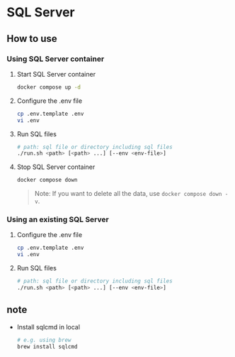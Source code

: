 # SQL Server

## How to use

### Using SQL Server container

1. Start SQL Server container

    ```sh
    docker compose up -d
    ```

1. Configure the .env file

    ```sh
    cp .env.template .env
    vi .env
    ```

1. Run SQL files

    ```sh
    # path: sql file or directory including sql files
    ./run.sh <path> [<path> ...] [--env <env-file>]
    ```

1. Stop SQL Server container

    ```sh
    docker compose down
    ```

    > Note: If you want to delete all the data, use `docker compose down -v`.

### Using an existing SQL Server

1. Configure the .env file

    ```sh
    cp .env.template .env
    vi .env
    ```

1. Run SQL files

    ```sh
    # path: sql file or directory including sql files
    ./run.sh <path> [<path> ...] [--env <env-file>]
    ```

## note

- Install sqlcmd in local

  ```sh
  # e.g. using brew
  brew install sqlcmd
  ```

